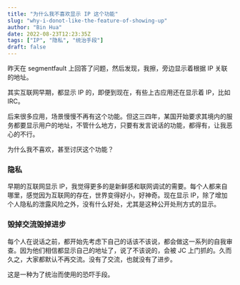 ```yaml
---
title: "为什么我不喜欢显示 IP 这个功能"
slug: "why-i-donot-like-the-feature-of-showing-up"
author: "Bin Hua"
date: 2022-08-23T12:23:35Z
tags: ["IP", "隐私", "统治手段"]
draft: false
---
```


昨天在 segmentfault 上回答了问题，然后发现，我擦，旁边显示着根据 IP 关联的地址。

其实互联网早期，都显示 IP 的，即便到现在，有些上古应用还在显示着 IP，比如 IRC。

后来很多应用，场景慢慢不再有这个功能。但这三四年，某国开始要求其境内的服务都要显示用户的地址，不管什么地方，只要有发言说话的功能，都得有，让我恶心的不行。

为什么我不喜欢，甚至讨厌这个功能？

### 隐私

早期的互联网显示 IP，我觉得更多的是新鲜感和联网调试的需要。每个人都来自哪里，感觉因为互联网的存在，世界变得好小，好神奇。现在显示 IP，除了增加个人隐私的泄露风险之外，没有什么好处，尤其是这种公开处刑方式的显示。

### 毁掉交流毁掉进步

每个人在说话之前，都开始先考虑下自己的话该不该说，都会做这一系列的自我审查。因为他们相信都显示自己的地址了，说了不该说的，会被 JC 上门抓的。久而久之，大家都默认不再交流。没有了交流，也就没有了进步。

这是一种为了统治而使用的恐吓手段。

